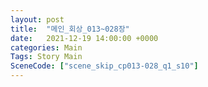 ```yaml
---
layout: post
title:  "메인_회상_013~028장"
date:   2021-12-19 14:00:00 +0000
categories: Main
Tags: Story Main
SceneCode: ["scene_skip_cp013-028_q1_s10"]
---
```

